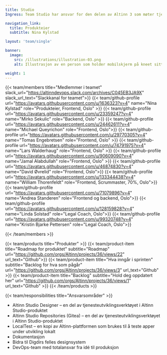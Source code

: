 ```yaml
---
title: Studio
Ingress: Team Studio har ansvar for den delen av Altinn 3 som møter tjenesteutviklerne og tjenesteeierne når de utvikler en tjeneste – fra de oppretter tjenesten til de skal konfigurere, utvikle skjemaet, teste og produksjonssette.

navigation_link:
  title: Produkteier
  subtitle: Nina Kylstad

layout: 'team/single'

banner:
  image:
    src: /illustrations/illustration-03.png
    alt: Illustrasjon av en person som holder mobilskjerm på kneet sitt

weight: 1
---
```


{{< team/members title="Medlemmer i teamet" slack_url="https://altinndevops.slack.com/archives/C045EB3JA9X" slack_url_text="Slackkanal for teamet">}}
{{< team/github-profile url="https://avatars.githubusercontent.com/u/1636323?v=4" name="Nina Kylstad" role="Produkteier, Frontend, Oslo" >}}
{{< team/github-profile url="https://avatars.githubusercontent.com/u/23359247?v=4" name="Mirko Sekulic" role="Backend, Oslo" >}}
{{< team/github-profile url="https://avatars.githubusercontent.com/u/24462611?v=4" name="Michael Queyrichon" role="Frontend, Oslo">}}
{{< team/github-profile url="https://avatars.githubusercontent.com/u/29770305?v=4" name="Tomas Engebretsen" role="Frontend, Oslo" >}}
{{< team/github-profile url="https://avatars.githubusercontent.com/u/74791975?v=4" name="Lars Walderhaug" role="Frontend, Oslo" >}}
{{< team/github-profile url="https://avatars.githubusercontent.com/u/90609090?v=4" name="Jamal Alabdullah" role="Frontend, Oslo" >}}
{{< team/github-profile url="https://avatars.githubusercontent.com/u/46874830?v=4" name="David Øvrelid" role="Frontend, Oslo">}}
{{< team/github-profile url="https://avatars.githubusercontent.com/u/133344438?v=4" name="William Thorenfeldt" role="Frontend, Scrummaster, 70%, Oslo">}}
{{< team/github-profile url="https://avatars.githubusercontent.com/u/71079896?v=4" name="Andrea Standeren" role="Frontend og backend, Oslo">}}
{{< team/github-profile url="https://avatars.githubusercontent.com/u/128159828?v=4" name="Linda Solstad" role="Legal Coach, Oslo">}}
{{< team/github-profile url="https://avatars.githubusercontent.com/u/99320748?v=4" name="Kristin Bjarke Pettersen" role="Legal Coach, Oslo">}}

{{< /team/members >}}

{{< team/products title="Produkter" >}}
{{< team/product-item title="Roadmap for produktet" subtitle="Roadmap" url="https://github.com/orgs/Altinn/projects/36/views/22" url_text="Github">}}
{{< team/product-item title="Hva inngår i sprinten" subtitle="Backlog for hva som pågår" url="https://github.com/orgs/Altinn/projects/36/views/3" url_text="Github" >}}
{{< team/product-item title="Backlog" subtitle="Hold deg oppdatert her" url="https://github.com/orgs/Altinn/projects/36/views/1" url_text="Github" >}}
{{< /team/products >}}

{{< team/responsibilities title="Ansvarsområder" >}}

- Altinn Studio Designer – en del av tjenesteutviklingsverktøyet i Altinn Studio-produktet
-	Altinn Studio Repositories (Gitea) – en del av tjenesteutviklingsverktøyet i Altinn Studio-produktet
-	LocalTest – en kopi av Altinn-plattformen som brukes til å teste apper under utvikling lokalt
-	Dokumentasjon
-	Bidra til Digdirs felles designsystem
-	DevOps-team med totalansvar fra idé til produksjon




